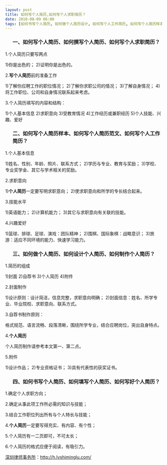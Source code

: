 ```yaml
---
layout: post
title: 如何写个人简历,如何写个人求职简历？
date: 2010-08-09 06:00
tags: [如何书写个人简历, 如何做个人简历设计, 如何写个人工作简历, 如何写个人简历样本, 如何写个人简历范文, 如何写好个人简历, 如何制作个人简历, 如何填写个人简历, 如何撰写个人简历, 深圳法律咨询电话, 简历]
---
```

<ol>
<h3>一、如何写个人简历、如何撰写个人简历、如何写个人求职简历？</h3>
</ol>
1.个人简历只要写两点

1)你是出色的；
2)证明你是出色的。

2.<strong>写个人简历</strong>前的准备工作

1)了解你应聘工作的职位情况；
2)了解你求职公司的情况；
3)了解自身情况；
4)将工作职位、公司和自身情况联系起来考虑。

3.个人简历填写的内容和结构：

1)个人基本信息
2)求职意向
3)受教育情况
4)工作经历或兼职经历
5)个人技能、兴趣、爱好
<ol>
<h3>二、如何写个人简历样本、如何写个人简历范文、如何写个人工作简历？</h3>
</ol>
1.个人基本信息

1)姓名、性别、年龄、照片、联系方式；
2)学历与专业、教育与奖励；
3)学校、专业奖学金、其它与学术相关的奖励。

2.求职意向

1)<strong>个人简历</strong>一定要写明求职意向；
2)使求职意向和所学的专长结合起来。

3.技能水平

1)英语能力；
2)计算机能力；
3)其它与求职意向有关联的技能。

4.兴趣爱好

1)篮球、排球、足球、演戏：团队精神；
2)围棋、国际象棋：战略意识；
3)旅游：适应不同环境的能力、快速学习能力。
<ol>
<h3>三、如何做个人简历、如何设计个人简历、如何制作个人简历？</h3>
</ol>
1.简历的组成

1)封面
2)自荐书
3)个人简历
4)附件

2.封面制作

1)设计原则：设计简洁，信息完整，求职意向明确；
2)封面信息：姓名、所学专业、毕业院校、求职意向、联系方式。

3.自荐书制作原则：

格式规范、语言流畅、段落清晰，围绕所学专业，结合应聘岗位，突出自身特点。

4.<strong>个人简历</strong>

个人简历制作请参考本文第一、第二点。

5.附件

1)设计作品；
2)专业资格证书；
3)具有代表性的获奖证书。
<ol>
<h3>四、如何书写个人简历、如何填写个人简历、如何写好个人简历？</h3>
</ol>
1.确定个人求职方向；

2.确定从事此项工作所必需的知识与技能；

3.结合工作职位列出所有与个人特长与技能；

4.<strong>个人简历</strong>一定要写得充实、有内容、有个性；

5.个人简历有一二页即可，不可太长；

6.个人简历的格式应便于阅读，有吸引力。

<a href="http://h.lvshiminglu.com/">深圳律师事务所</a>：<a href="http://h.lvshiminglu.com/">http://h.lvshiminglu.com/</a>


